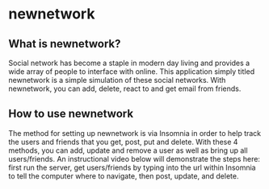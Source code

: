 # newnetwork
## What is newnetwork?
Social network has become a staple in modern day living and provides a wide array of people to interface with online. This application simply titled newnetwork is a simple simulation of these social networks. With newnetwork, you can add, delete, react to and get email from friends.
## How to use newnetwork
The method for setting up newnetwork is via Insomnia in order to help track the users and friends that you get, post, put and delete. With these 4 methods, you can add, update and remove a user as well as bring up all users/friends. An instructional video below will demonstrate the steps here: first run the server, get users/friends by typing into the url within Insomnia to tell the computer where to navigate, then post, update, and delete.